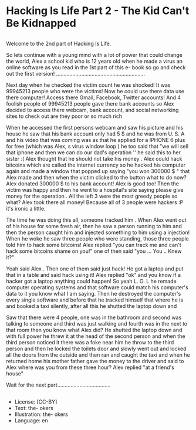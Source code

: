 # Hacking Is Life Part 2 - The Kid Can't Be Kidnapped

##
Welcome to the 2nd part of Hacking Is Life.

So lets continue with a young mind with a lot of power that could change the world, Alex a school kid who is 12 years old when he made a virus an online software as you read in the 1st part of this e- book so go and check out the first version! ............................................................

Next day when he checked the victim count he was shocked! It was 99945213 people who were the victims! Now he could use there data use there computer! Access there Gmail, Facebook, Twitter accounts! And 4 foolish people of 99945213 people gave there bank accounts so Alex decided to access there webcam, bank account, and social networking sites to check out are they poor or so much rich

When he accessed the first persons webcam and saw his picture and his house he saw that his bank account only had 5 $ and he was from U. S. A and his video that was coming was as that he applied for a IPHONE 6 plus for free (which was Alex, s virus window loop ) he too said that "we will sell that iphone and then we can do our dad's operation '' he said this to her sister :( Alex thought that he should not take his money . Alex could hack bitcoins which are called the internet currency so he hacked his computer again and made a window that popped up saying "you won 300000 $ " that Alex made and then when the victim clicked to the button what to do now? Alex donated 300000 $ to his bank account! Alex is good too! Then the victim was happy and then he went to a hospital's site saying please give money for the operation . All the left 3 were the most greedy people so what? Alex took there all money! Because all of 3 people were hackers :P it's ironic a little.

The time he was doing this all, someone tracked him . When Alex went out of his house for some fresh air, then he saw a person running to him and then the person caught him and injected something to him using a injection! When he woke he saw three people who were standing, those three people told him to hack some bitcoins! Alex replied "you can track me and can't hack some bitcoins shame on you!" one of then said "you ... You .. Knew it?"

Yeah said Alex . Then one of them said just hack! He got a laptop and put that in a table and said hack using it! Alex replied "ok" and you know if a hacker got a laptop anything could happen! So yeah L. O. L he remade computer operating systems and that software could match his computer's data to it you know what I am saying. Then he destroyed the computer's every single software and before that he tracked himself that where he is and booked a taxi silently, after all this he shutted the laptop down and

Saw that there were 4 people, one was in the bathroom and second was talking to someone and third was just walking and fourth was in the next to that room then you know what Alex did? He shutted the laptop down and with full power he threw it at the head of the second person and when the third person noticed it there was a foke near him he throw to the third person and then he locked the toilets door and slowly went out and locked all the doors from the outside and then ran and caught the taxi and when he returned home his mother father gave the money to the driver and said to Alex where was you from these three hour? Alex replied "at a friend's house"

Wait for the next part....................................

##
* License: [CC-BY]
* Text: the- okers
* Illustration: the- okers
* Language: en
